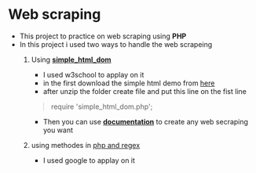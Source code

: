 # Web scraping
- This project to practice on web scraping using __PHP__
- In this project i used two ways to handle the web scrapeing
    1. Using __[simple_html_dom](./index.php)__
        - I used w3school to applay on it
        - in the first download the simple html demo from [here](https://sourceforge.net/projects/simplehtmldom/)
        - after unzip the folder  create file and  put this line on the fist line
        > require 'simple_html_dom.php';

        - Then you can use __[documentation](https://enb.iisd.org/_inc/simple_html_dom/manual/manual.htm#section_create)__ to create any web secraping you want
        
    2. using methodes in [php and regex ](regex.php)
        - I used google to applay on it
        
